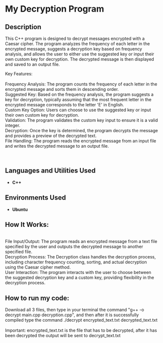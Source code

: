 <h1>My Decryption Program</h1>


<h2>Description</h2>
This C++ program is designed to decrypt messages encrypted with a Caesar cipher. The program analyzes the frequency of each letter in the encrypted message, suggests a decryption key based on frequency analysis, and allows the user to either use the suggested key or input their own custom key for decryption. The decrypted message is then displayed and saved to an output file.

Key Features:
<br>
<br> 
Frequency Analysis: The program counts the frequency of each letter in the encrypted message and sorts them in descending order.
<br>Suggested Key: Based on the frequency analysis, the program suggests a key for decryption, typically assuming that the most frequent letter in the encrypted message corresponds to the letter 'E' in English.
<br>Custom Key Option: Users can choose to use the suggested key or input their own custom key for decryption.
<br>Validation: The program validates the custom key input to ensure it is a valid integer.
<br>Decryption: Once the key is determined, the program decrypts the message and provides a preview of the decrypted text.
<br>File Handling: The program reads the encrypted message from an input file and writes the decrypted message to an output file.


<br />


<h2>Languages and Utilities Used</h2>

- <b>C++</b> 

<h2>Environments Used </h2>

- <b>Ubuntu</b> 

<h2>How It Works:</h2>

<p>
<br>File Input/Output: The program reads an encrypted message from a text file specified by the user and outputs the decrypted message to another specified file.
<br>Decryption Process: The Decryption class handles the decryption process, including character frequency counting, sorting, and actual decryption using the Caesar cipher method.
<br>User Interaction: The program interacts with the user to choose between the suggested decryption key and a custom key, providing flexibility in the decryption process.

</p>

<h2>How to run my code:</h2>
<p>
Download all 3 files, then type in your terminal the command "g++ -o decrypt main.cpp decryption.cpp", and then after it is successfully compiled type the command ./decrypt encrypted_text.txt decrypted_text.txt
<br><br> Important: encrypted_text.txt is the file that has to be decrypted, after it has been decrypted the output will be sent to decrypt_text.txt
  
</p>
